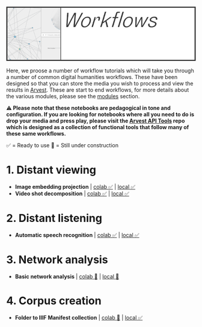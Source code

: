![arvest](https://raw.githubusercontent.com/arvest-data-in-context/ml-notebooks/refs/heads/main/docs/images/workflows-title-card.png)

Here, we proose a number of workflow tutorials which will take you through a number of common digital humanities workflows. These have been designed so that you can store the media you wish to process and view the results in [Arvest](https://arvest.app/en). These are start to end workflows, for more details about the various modules, please see the [modules](/docs/modules/README.md) section.

**⚠️ Please note that these notebooks are pedagogical in tone and configuration. If you are looking for notebooks where all you need to do is drop your media and press play, please visit the [Arvest API Tools](https://github.com/arvest-data-in-context/arvest-api-tools) repo which is designed as a collection of functional tools that follow many of these same workflows.**

✅ = Ready to use
🚧 = Still under construction

# 1. Distant viewing
- **Image embedding projection** | [colab ✅](https://colab.research.google.com/github/arvest-data-in-context/ml-notebooks/blob/main/_colab/workflows/distant-viewing/01-Image-Embeddings-Projection/01-Image-Embeddings-Projection.ipynb) | [local ✅](/_local/workflows/distant-viewing/01-Image-Embeddings-Projection/01-Image-Embeddings-Projection.ipynb)
- **Video shot decomposition** | [colab ✅](https://colab.research.google.com/github/arvest-data-in-context/ml-notebooks/blob/main/_colab/workflows/distant-viewing/02-Video-Shot-Decomposition/02-Video-Shot-Decomposition.ipynb) | [local ✅](/_local/workflows/distant-viewing/02-Video-Shot-Decomposition/02-Video-Shot-Decomposition.ipynb)

# 2. Distant listening
- **Automatic speech recognition** | [colab ✅](https://colab.research.google.com/github/arvest-data-in-context/ml-notebooks/blob/main/_colab/workflows/distant-listening/01-Audio-Speech-Recognition/01-Audio-Speech-Recognition.ipynb) | [local ✅](/_local/workflows/distant-listening/01-Audio-Speech-Recognition/01-Audio-Speech-Recognition.ipynb)

# 3. Network analysis
- **Basic network analysis** | [colab 🚧]() | [local 🚧]()

# 4. Corpus creation
- **Folder to IIIF Manifest collection** | [colab 🚧]() | [local ✅](/_local/workflows/corpora/02-File-Corpus/02-File-Corpus.ipynb)
